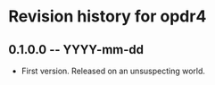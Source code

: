 # Revision history for opdr4

## 0.1.0.0 -- YYYY-mm-dd

* First version. Released on an unsuspecting world.
